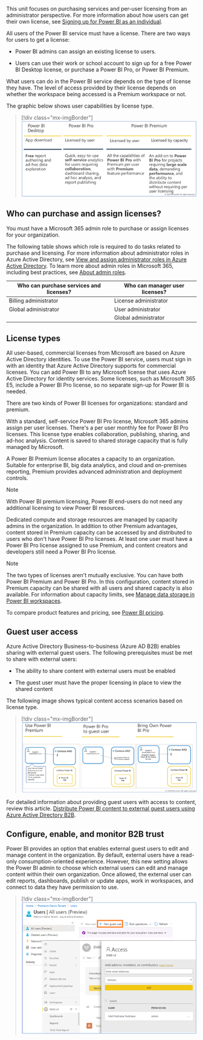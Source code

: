 This unit focuses on purchasing services and per-user licensing from an administrator perspective. For more information about how users can get their own license, see [Signing up for Power BI as an individual](/power-bi/fundamentals/service-self-service-signup-for-power-bi/?azure-portal=true).

All users of the Power BI service must have a license. There are two ways for users to get a license:

- Power BI admins can assign an existing license to users.

- Users can use their work or school account to sign up for a free Power BI Desktop license, or purchase a Power BI Pro, or Power BI Premium.

What users can do in the Power BI service depends on the type of license they have. The level of access provided by their license depends on whether the workspace being accessed is a Premium workspace or not.

The graphic below shows user capabilities by license type.

> [!div class="mx-imgBorder"]
> [![Table showing different user capabilities based on Power BI license type.](../media/3-type.png)](../media/3-type.png#lightbox)

## Who can purchase and assign licenses?

You must have a Microsoft 365 admin role to purchase or assign licenses for your organization.

The following table shows which role is required to do tasks related to purchase and licensing. For more information about administrator roles in Azure Active Directory, see [View and assign administrator roles in Azure Active Directory](/azure/active-directory/users-groups-roles/directory-manage-roles-portal/?azure-portal=true). To learn more about admin roles in Microsoft 365, including best practices, see [About admin roles](/microsoft-365/admin/add-users/about-admin-roles/?azure-portal=true).

| **Who can purchase services and licenses?** | **Who can manager user licenses?** |
|---------------------------------------------|-----------------------------------|
| Billing administrator | License administrator |
| Global administrator  | User administrator |
|                       | Global administrator |

## License types

All user-based, commercial licenses from Microsoft are based on Azure Active Directory identities. To use the Power BI service, users must sign in with an identity that Azure Active Directory supports for commercial licenses. You can add Power BI to any Microsoft license that uses Azure Active Directory for identity services. Some licenses, such as Microsoft 365 E5, include a Power BI Pro license, so no separate sign-up for Power BI is needed.

There are two kinds of Power BI licenses for organizations: standard and premium.

With a standard, self-service Power BI Pro license, Microsoft 365 admins assign per user licenses. There's a per user monthly fee for Power BI Pro licenses. This license type enables collaboration, publishing, sharing, and ad-hoc analysis. Content is saved to shared storage capacity that is fully managed by Microsoft.

A Power BI Premium license allocates a capacity to an organization. Suitable for enterprise BI, big data analytics, and cloud and on-premises reporting, Premium provides advanced administration and deployment controls.

> [!Note]
> With Power BI premium licensing, Power BI end-users do not need any additional licensing to view Power BI resources.

Dedicated compute and storage resources are managed by capacity admins in the organization. In addition to other Premium advantages, content stored in Premium capacity can be accessed by and distributed to users who don't have Power BI Pro licenses. At least one user must have a Power BI Pro license assigned to use Premium, and content creators and developers still need a Power BI Pro license.

> [!Note]
> The two types of licenses aren't mutually exclusive. You can have both Power BI Premium and Power BI Pro. In this configuration, content stored in Premium capacity can be shared with all users and shared capacity is also available. For information about capacity limits, see [Manage data storage in Power BI workspaces](/power-bi/admin/service-admin-manage-your-data-storage-in-power-bi/?azure-portal=true).

To compare product features and pricing, see [Power BI pricing](https://powerbi.microsoft.com/pricing/?azure-portal=true).

## Guest user access

Azure Active Directory Business-to-business (Azure AD B2B) enables sharing with external guest users. The following prerequisites must be met to share with external users:

- The ability to share content with external users must be enabled

- The guest user must have the proper licensing in place to view the shared content

The following image shows typical content access scenarios based on license type.

> [!div class="mx-imgBorder"]
> [![Table showing guest user access to content based on Power BI type.](../media/3-scenarios.png)](../media/3-scenarios.png#lightbox)

For detailed information about providing guest users with access to content, review this article. [Distribute Power BI content to external guest users using Azure Active Directory B2B](/power-bi/whitepaper-azure-b2b-power-bi/?azure-portal=true).

## Configure, enable, and monitor B2B trust

Power BI provides an option that enables external guest users to edit and manage content in the organization. By default, external users have a read-only consumption-oriented experience. However, this new setting allows the Power BI admin to choose which external users can edit and manage content within their own organization. Once allowed, the external user can edit reports, dashboards, publish or update apps, work in workspaces, and connect to data they have permission to use.

> [!div class="mx-imgBorder"]
> [![Screenshots of Power BI user admin panel, with New guest user selected and Permission type.](../media/3-user.png)](../media/3-user.png#lightbox)
